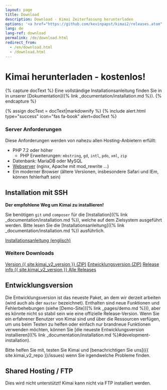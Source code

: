 ```yaml
---
layout: page
title: Download
description: Download - Kimai Zeiterfassung herunterladen
options: '<a href="https://github.com/kevinpapst/kimai2/releases.atom" class="btn btn-option"><i class="fa fa-rss"></i></a>'
lang: de
lang-ref: download
permalink: /de/download.html
redirect_from:
  - /en/download.html
  - /download.html
---
```


# Kimai herunterladen - kostenlos!

{% capture docText %}
Eine vollständige Installationsanleitung finden Sie in in unserer [Dokumentation]({% link _documentation/installation.md %}).
{% endcapture %}

{% assign docText = docText|markdownify %}
{% include alert.html type="success" icon="fas fa-book" alert=docText %}

### Server Anforderungen

Diese Anforderungen werden von nahezu allen Hosting-Anbietern erfüllt:

- PHP 7.2 oder höher
    - PHP Erweiterungen: `mbstring`, `gd`, `intl`, `pdo`, `xml`, `zip` 
- Datenbank: MariaDB oder MySQL
- [Webserver](https://www.kimai.org/documentation/webserver-configuration.html) (nginx, Apache mit mod_rewrite ...)
- Ein moderner Browser (ältere Versionen, insbesondere Safari und IEm, können fehlerhaft sein)

## Installation mit SSH 

**Der empfohlene Weg um Kimai zu installieren!** 

Sie benötigen `git` und `composer` für die [Installation]({% link _documentation/installation.md %}), welche auf dem Zielsystem ausgeführt werden.
Bitte lesen Sie die [Installationsanleitung]({% link _documentation/installation.md %}) ausführlich. 
 
<a href="{% link _documentation/installation.md %}" class="btn btn-success"><i class="fas fa-book"></i> Installationsanleitung (englisch)</a>

### Weitere Downloads

<a href="{{ site.kimai_v2_repo }}/archive/{{ site.kimai_v2_version }}.zip" class="btn btn-secondary"><i class="fas fa-download"></i> Version {{ site.kimai_v2_version }} (ZIP)</a>
<a href="{{ site.kimai_v2_repo }}/zipball/master" class="btn btn-secondary"><i class="fas fa-download"></i> Entwicklungsversion (ZIP)</a>
<a href="{{ site.kimai_v2_repo }}/releases/tag/{{ site.kimai_v2_version }}" class="btn btn-secondary"><i class="fab fa-github"></i> Release info {{ site.kimai_v2_version }} </a>
<a href="{{ site.kimai_v2_repo }}/releases" class="btn btn-secondary"><i class="fab fa-github"></i> Alle Releases </a>

## Entwicklungsversion

Die Entwicklungsversion ist das neueste Paket, an dem wir derzeit arbeiten (wird auch als der `master` bezeichnet). 
Enthalten sind neue Funktionen und Fehlerbehebungen (siehe [Demo-Site]({% link _pages/demo.md %})), aber es könnte nicht so stabil sein wie eine offizielle Release-Version.
Wenn Sie ein erfahrener Benutzer von Kimai sind und über die Ressourcen verfügen, um uns beim Testen zu helfen oder einfach nur brandneue Funktionen verwenden möchten, können Sie [die neueste Entwicklungsversion installieren]({% link _documentation/installation.md %}#development-installation).

Bitte helfen Sie mit, testen Sie Kimai und [benachrichtigen Sie uns]({{ site.kimai_v2_repo }}/issues) wenn Sie irgendwelche Probleme finden.

## Shared Hosting / FTP

Dies wird nicht unterstützt! Kimai kann nicht via FTP installiert werden.
